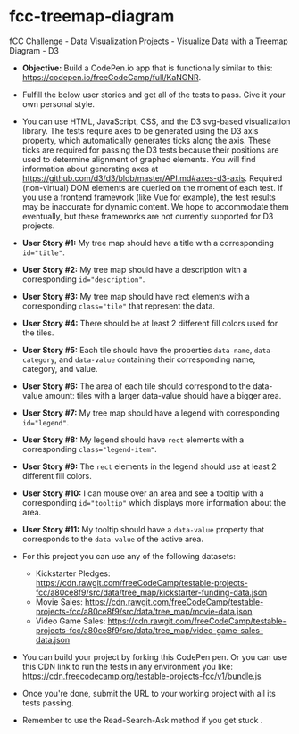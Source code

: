 # fcc-treemap-diagram

fCC Challenge - Data Visualization Projects - Visualize Data with a Treemap Diagram - D3

- **Objective:** Build a CodePen.io app that is functionally similar to this: https://codepen.io/freeCodeCamp/full/KaNGNR.

- Fulfill the below user stories and get all of the tests to pass. Give it your own personal style.

- You can use HTML, JavaScript, CSS, and the D3 svg-based visualization library. The tests require axes to be generated using the D3
  axis property, which automatically generates ticks along the axis. These ticks are required for passing the D3 tests because their positions are used to determine alignment of graphed elements. You will find information about generating axes at https://github.com/d3/d3/blob/master/API.md#axes-d3-axis. Required (non-virtual) DOM elements are queried on the moment of each test. If you use a frontend framework (like Vue for example), the test results may be inaccurate for dynamic content. We hope to accommodate them eventually, but these frameworks are not currently supported for D3 projects.

- **User Story #1:** My tree map should have a title with a corresponding `id="title"`.

- **User Story #2:** My tree map should have a description with a corresponding `id="description"`.

- **User Story #3:** My tree map should have rect elements with a corresponding `class="tile"` that represent the data.

- **User Story #4:** There should be at least 2 different fill colors used for the tiles.

- **User Story #5:** Each tile should have the properties `data-name`, `data-category`, and `data-value` containing their corresponding name,
  category, and value.
- **User Story #6:** The area of each tile should correspond to the data-value amount: tiles with a larger data-value should have a bigger
  area.
- **User Story #7:** My tree map should have a legend with corresponding `id="legend"`.

- **User Story #8:** My legend should have `rect` elements with a corresponding `class="legend-item"`.

- **User Story #9:** The `rect` elements in the legend should use at least 2 different fill colors.

- **User Story #10:** I can mouse over an area and see a tooltip with a corresponding `id="tooltip"` which displays more information about
  the area.
- **User Story #11:** My tooltip should have a `data-value` property that corresponds to the `data-value` of the active area.

- For this project you can use any of the following datasets:

  - Kickstarter Pledges: https://cdn.rawgit.com/freeCodeCamp/testable-projects-fcc/a80ce8f9/src/data/tree_map/kickstarter-funding-data.json
  - Movie Sales: https://cdn.rawgit.com/freeCodeCamp/testable-projects-fcc/a80ce8f9/src/data/tree_map/movie-data.json
  - Video Game Sales: https://cdn.rawgit.com/freeCodeCamp/testable-projects-fcc/a80ce8f9/src/data/tree_map/video-game-sales-data.json

- You can build your project by forking this CodePen pen. Or you can use this CDN link to run the tests in any environment you like:
  https://cdn.freecodecamp.org/testable-projects-fcc/v1/bundle.js
- Once you're done, submit the URL to your working project with all its tests passing.

- Remember to use the Read-Search-Ask method if you get stuck
  .
